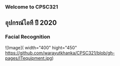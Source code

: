 ### Welcome to CPSC321
## อุปกรณ์ไอที ปี 2020
### Facial Recognition
![Image]( width="400" hight="450" https://github.com/warayutkhanka/CPSC321/blob/gh-pages/ITequipment.jpg)
